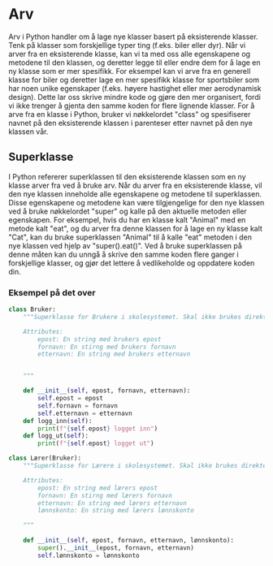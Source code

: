 # Arv
Arv i Python handler om å lage nye klasser basert på eksisterende klasser.
Tenk på klasser som forskjellige typer ting (f.eks. biler eller dyr).
Når vi arver fra en eksisterende klasse, kan vi ta med oss alle egenskapene og metodene til den klassen, og deretter legge til eller endre dem for å lage en ny klasse som er mer spesifikk.
For eksempel kan vi arve fra en generell klasse for biler og deretter lage en mer spesifikk klasse for sportsbiler som har noen unike egenskaper (f.eks. høyere hastighet eller mer aerodynamisk design).
Dette lar oss skrive mindre kode og gjøre den mer organisert, fordi vi ikke trenger å gjenta den samme koden for flere lignende klasser.
For å arve fra en klasse i Python, bruker vi nøkkelordet "class" og spesifiserer navnet på den eksisterende klassen i parenteser etter navnet på den nye klassen vår.



## Superklasse
I Python refererer superklassen til den eksisterende klassen som en ny klasse arver fra ved å bruke arv.
Når du arver fra en eksisterende klasse, vil den nye klassen inneholde alle egenskapene og metodene til superklassen. Disse egenskapene og metodene kan være tilgjengelige for den nye klassen ved å bruke nøkkelordet "super" og kalle på den aktuelle metoden eller egenskapen.
For eksempel, hvis du har en klasse kalt "Animal" med en metode kalt "eat", og du arver fra denne klassen for å lage en ny klasse kalt "Cat", kan du bruke superklassen "Animal" til å kalle "eat" metoden i den nye klassen ved hjelp av "super().eat()".
Ved å bruke superklassen på denne måten kan du unngå å skrive den samme koden flere ganger i forskjellige klasser, og gjør det lettere å vedlikeholde og oppdatere koden din.

### Eksempel på det over

````python
class Bruker:
    """Superklasse for Brukere i skolesystemet. Skal ikke brukes direkte.

    Attributes:
        epost: En string med brukers epost
        fornavn: En stirng med brukers fornavn
        etternavn: En string med brukers etternavn


    """

    def __init__(self, epost, fornavn, etternavn):
        self.epost = epost
        self.fornavn = fornavn
        self.etternavn = etternavn
    def logg_inn(self):
        print(f"{self.epost} logget inn")
    def logg_ut(self):
        print(f"{self.epost} logget ut")

class Lærer(Bruker):
    """Superklasse for Lærere i skolesystemet. Skal ikke brukes direkte.

    Attributes:
        epost: En string med lærers epost
        fornavn: En stirng med lærers fornavn
        etternavn: En string med lærers etternavn
        lønnskonto: En string med lærers lønnskonto

    """
     
    def __init__(self, epost, fornavn, etternavn, lønnskonto):
        super().__init__(epost, fornavn, etternavn)
        self.lønnskonto = lønnskonto
````